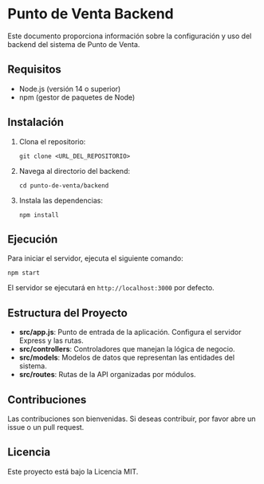 # Punto de Venta Backend

Este documento proporciona información sobre la configuración y uso del backend del sistema de Punto de Venta.

## Requisitos

- Node.js (versión 14 o superior)
- npm (gestor de paquetes de Node)

## Instalación

1. Clona el repositorio:
   ```
   git clone <URL_DEL_REPOSITORIO>
   ```

2. Navega al directorio del backend:
   ```
   cd punto-de-venta/backend
   ```

3. Instala las dependencias:
   ```
   npm install
   ```

## Ejecución

Para iniciar el servidor, ejecuta el siguiente comando:
```
npm start
```

El servidor se ejecutará en `http://localhost:3000` por defecto.

## Estructura del Proyecto

- **src/app.js**: Punto de entrada de la aplicación. Configura el servidor Express y las rutas.
- **src/controllers**: Controladores que manejan la lógica de negocio.
- **src/models**: Modelos de datos que representan las entidades del sistema.
- **src/routes**: Rutas de la API organizadas por módulos.

## Contribuciones

Las contribuciones son bienvenidas. Si deseas contribuir, por favor abre un issue o un pull request.

## Licencia

Este proyecto está bajo la Licencia MIT.